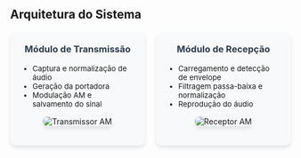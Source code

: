 ## Arquitetura do Sistema
<div style="display: grid; grid-template-columns: 1fr 1fr; gap: 20px; margin: 20px 0;">

<div style="background: #f8f9fa; padding: 20px; border-radius: 10px; box-shadow: 0 4px 6px rgba(0,0,0,0.1);">
<h3 style="text-align: center; margin-top: 0; color: #2c3e50;">Módulo de Transmissão</h3>
<ul style="font-size: 0.95em; padding-left: 20px;">
  <li>Captura e normalização de áudio</li>
  <li>Geração da portadora</li>
  <li>Modulação AM e salvamento do sinal</li>
</ul>
<div style="text-align: center; margin: 15px 0;">
  <img src="https://www.researchgate.net/profile/Mohammad_Al_Amin3/publication/341136949/figure/fig1/AS:887228567347200@1588619072925/Block-diagram-of-the-amplitude-modulation-transmitter.png" 
       alt="Transmissor AM" style="max-height: 35vh; border-radius: 8px; box-shadow: 0 4px 8px rgba(0,0,0,0.1);">
</div>
</div>

<div style="background: #f8f9fa; padding: 20px; border-radius: 10px; box-shadow: 0 4px 6px rgba(0,0,0,0.1);">
<h3 style="text-align: center; margin-top: 0; color: #2c3e50;">Módulo de Recepção</h3>
<ul style="font-size: 0.95em; padding-left: 20px;">
  <li>Carregamento e detecção de envelope</li>
  <li>Filtragem passa-baixa e normalização</li>
  <li>Reprodução do áudio</li>
</ul>
<div style="text-align: center; margin: 15px 0;">
  <img src="https://www.researchgate.net/profile/Charles-Umahi/publication/337727520/figure/fig4/AS:833698079879169@1575615657790/Block-diagram-of-the-AM-receiver.png" 
       alt="Receptor AM" style="max-height: 35vh; border-radius: 8px; box-shadow: 0 4px 8px rgba(0,0,0,0.1);">
</div>
</div>

</div>

